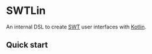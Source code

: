 SWTLin
======

An internal DSL to create [SWT] user interfaces with [Kotlin].

Quick start
-----------

[Kotlin]: https://kotlinlang.org/
[SWT]: https://www.eclipse.org/swt/